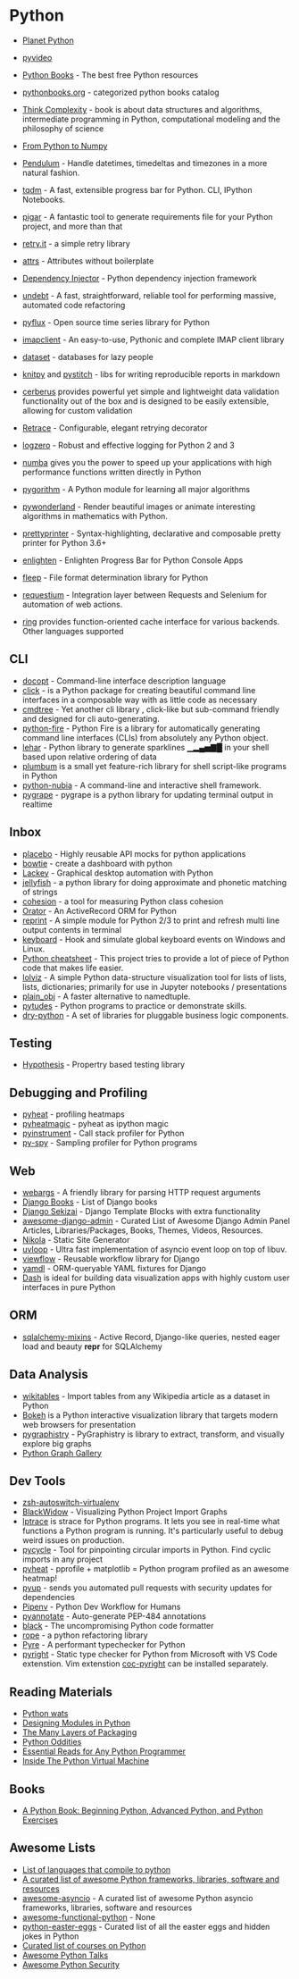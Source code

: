 # Python


* [Planet Python](http://planetpython.org/)
* [pyvideo](http://pyvideo.org/)
* [Python Books](http://pythonbooks.revolunet.com/) - The best free Python resources
* [pythonbooks.org](http://pythonbooks.org/) - categorized python books catalog
* [Think Complexity](http://greenteapress.com/complexity/html/index.html) - book is about data structures and algorithms, intermediate programming in Python, computational modeling and the philosophy of science
* [From Python to Numpy](http://www.labri.fr/perso/nrougier/from-python-to-numpy/)

* [Pendulum](https://pendulum.eustace.io/) - Handle datetimes, timedeltas and timezones in a more natural fashion.
* [tqdm](https://github.com/tqdm/tqdm) - A fast, extensible progress bar for Python. CLI, IPython Notebooks.
* [pigar](https://github.com/Damnever/pigar) - A fantastic tool to generate requirements file for your Python project, and more than that
* [retry.it](https://github.com/seemethere/retry.it) - a simple retry library
* [attrs](https://attrs.readthedocs.io/en/stable/) - Attributes without boilerplate
* [Dependency Injector](https://github.com/ets-labs/python-dependency-injector) - Python dependency injection framework
* [undebt](https://github.com/Yelp/undebt) - A fast, straightforward, reliable tool for performing massive, automated code refactoring
* [pyflux](https://github.com/RJT1990/pyflux) - Open source time series library for Python
* [imapclient](https://github.com/mjs/imapclient) - An easy-to-use, Pythonic and complete IMAP client library
* [dataset](https://dataset.readthedocs.io/en/latest/index.html) - databases for lazy people
* [knitpy](https://github.com/janschulz/knitpy) and [pystitch](https://pystitch.github.io/) - libs for writing reproducible reports in markdown
* [cerberus](http://docs.python-cerberus.org/en/stable/) provides powerful yet simple and lightweight data validation functionality out of the box and is designed to be easily extensible, allowing for custom validation
* [Retrace](http://d0ugal.github.io/retrace/) - Configurable, elegant retrying decorator
* [logzero](https://github.com/metachris/logzero) - Robust and effective logging for Python 2 and 3
* [numba](http://numba.pydata.org/) gives you the power to speed up your applications with high performance functions written directly in Python
* [pygorithm](https://github.com/OmkarPathak/pygorithm) - A Python module for learning all major algorithms
* [pywonderland](https://github.com/neozhaoliang/pywonderland) - Render beautiful images or animate interesting algorithms in mathematics with Python.
* [prettyprinter](https://github.com/tommikaikkonen/prettyprinter) - Syntax-highlighting, declarative and composable pretty printer for Python 3.6+
* [enlighten](https://github.com/Rockhopper-Technologies/enlighten) - Enlighten Progress Bar for Python Console Apps
* [fleep](https://github.com/floyernick/fleep) - File format determination library for Python
* [requestium](https://github.com/tryolabs/requestium) - Integration layer between Requests and Selenium for automation of web actions.
* [ring](https://ring-cache.readthedocs.io/en/stable/) provides function-oriented cache interface for various backends. Other languages supported


## CLI

* [docopt](http://docopt.org) - Command-line interface description language
* [click](http://click.pocoo.org/) - is a Python package for creating beautiful command line interfaces in a composable way with as little code as necessary
* [cmdtree](https://github.com/winkidney/cmdtree) - Yet another cli library , click-like but sub-command friendly and designed for cli auto-generating.
* [python-fire](https://github.com/google/python-fire) - Python Fire is a library for automatically generating command line interfaces (CLIs) from absolutely any Python object.
* [lehar](http://darxtrix.in/lehar/) - Python library to generate sparklines ▁▂▄▅▇█ in your shell based upon relative ordering of data
* [plumbum](https://plumbum.readthedocs.io/en/latest/) is a small yet feature-rich library for shell script-like programs in Python
* [python-nubia](https://github.com/facebookincubator/python-nubia) - A command-line and interactive shell framework.
* [pygrape](https://github.com/Leviathan1995/pygrape) - pygrape is a python library for updating terminal output in realtime

## Inbox

* [placebo](https://github.com/huseyinyilmaz/placebo) - Highly reusable API mocks for python applications
* [bowtie](https://github.com/jwkvam/bowtie) - create a dashboard with python
* [Lackey](https://github.com/glitchassassin/lackey) - Graphical desktop automation with Python
* [jellyfish](https://github.com/jamesturk/jellyfish) - a python library for doing approximate and phonetic matching of strings
* [cohesion](https://github.com/mschwager/cohesion) - a tool for measuring Python class cohesion
* [Orator](https://orator-orm.com/) - An ActiveRecord ORM for Python
* [reprint](https://github.com/Yinzo/reprint) - A simple module for Python 2/3 to print and refresh multi line output contents in terminal
* [keyboard](https://github.com/boppreh/keyboard) - Hook and simulate global keyboard events on Windows and Linux.
* [Python cheatsheet](https://www.pythonsheets.com/) - This project tries to provide a lot of piece of Python code that makes life easier.
* [lolviz](https://github.com/parrt/lolviz) - A simple Python data-structure visualization tool for lists of lists, lists, dictionaries; primarily for use in Jupyter notebooks / presentations
* [plain_obj](https://github.com/suzaku/plain_obj) - A faster alternative to namedtuple.
* [pytudes](https://github.com/norvig/pytudes) - Python programs to practice or demonstrate skills.
* [dry-python](https://dry-python.org/) - A set of libraries for pluggable business logic components.

## Testing

* [Hypothesis](https://hypothesis.readthedocs.io/en/latest/) - Propertry based testing library

## Debugging and Profiling

* [pyheat](https://github.com/csurfer/pyheat) - profiling heatmaps
* [pyheatmagic](https://github.com/csurfer/pyheatmagic) - pyheat as ipython magic
* [pyinstrument](https://github.com/joerick/pyinstrument) - Call stack profiler for Python
* [py-spy](https://github.com/benfred/py-spy) - Sampling profiler for Python programs

## Web

* [webargs](http://webargs.readthedocs.io) - A friendly library for parsing HTTP request arguments
* [Django Books](http://djangoweekly.com/books/) - List of Django books
* [Django Sekizai](https://github.com/ojii/django-sekizai) - Django Template Blocks with extra functionality
* [awesome-django-admin](https://github.com/originalankur/awesome-django-admin) - Curated List of Awesome Django Admin Panel Articles, Libraries/Packages, Books, Themes, Videos, Resources.
* [Nikola](https://getnikola.com/) - Static Site Generator
* [uvloop](https://github.com/MagicStack/uvloop) - Ultra fast implementation of asyncio event loop on top of libuv.
* [viewflow](http://viewflow.io) - Reusable workflow library for Django
* [yamdl](https://github.com/andrewgodwin/yamdl) - ORM-queryable YAML fixtures for Django
* [Dash](https://plot.ly/dash/) is ideal for building data visualization apps with highly custom user interfaces in pure Python


## ORM

* [sqlalchemy-mixins](https://github.com/absent1706/sqlalchemy-mixins) - Active Record, Django-like queries, nested eager load and beauty __repr__ for SQLAlchemy


## Data Analysis

* [wikitables](https://github.com/bcicen/wikitables) - Import tables from any Wikipedia article as a dataset in Python
* [Bokeh](http://bokeh.pydata.org/en/latest/) is a Python interactive visualization library that targets modern web browsers for presentation 
* [pygraphistry](https://github.com/graphistry/pygraphistry) - PyGraphistry is library to extract, transform, and visually explore big graphs
* [Python Graph Gallery](https://python-graph-gallery.com/)

## Dev Tools

* [zsh-autoswitch-virtualenv](https://github.com/MichaelAquilina/zsh-autoswitch-virtualenv)
* [BlackWidow](https://github.com/madisonmay/BlackWidow) - Visualizing Python Project Import Graphs
* [lptrace](https://github.com/khamidou/lptrace#technical-details) is strace for Python programs. It lets you see in real-time what functions a Python program is running. It's particularly useful to debug weird issues on production.
* [pycycle](https://github.com/bndr/pycycle) - Tool for pinpointing circular imports in Python. Find cyclic imports in any project
* [pyheat](https://github.com/csurfer/pyheat) - pprofile + matplotlib = Python program profiled as an awesome heatmap!
* [pyup](https://pyup.io) - sends you automated pull requests with security updates for dependencies
* [Pipenv](https://docs.pipenv.org/) - Python Dev Workflow for Humans
* [pyannotate](https://github.com/dropbox/pyannotate) - Auto-generate PEP-484 annotations
* [black](https://github.com/ambv/black) - The uncompromising Python code formatter
* [rope](https://github.com/python-rope/rope) - a python refactoring library
* [Pyre](https://pyre-check.org/) - A performant typechecker for Python
* [pyright](https://github.com/microsoft/pyright) - Static type checker for Python from Microsoft with VS Code extenstion. Vim extenstion [coc-pyright](https://github.com/fannheyward/coc-pyright) can be installed separately.

## Reading Materials

* [Python wats](https://github.com/cosmologicon/pywat)
* [Designing Modules in Python](https://hashedin.com/training/designing-modules-in-python-ebook/)
* [The Many Layers of Packaging](http://sedimental.org/the_packaging_gradient.html) 
* [Python Oddities](https://twitter.com/i/moments/871564334832304128)
* [Essential Reads for Any Python Programmer](http://notesbyanerd.com/2017/12/29/essential-reads-for-any-python-programmer/)
* [Inside The Python Virtual Machine](https://leanpub.com/insidethepythonvirtualmachine/read)


## Books

* [A Python Book: Beginning Python, Advanced Python, and Python Exercises](http://www.davekuhlman.org/python_book_01.html)

## Awesome Lists

* [List of languages that compile to python](https://github.com/vindarel/languages-that-compile-to-python)
* [A curated list of awesome Python frameworks, libraries, software and resources](http://awesome-python.com/)
* [awesome-asyncio](https://github.com/timofurrer/awesome-asyncio) - A curated list of awesome Python asyncio frameworks, libraries, software and resources
* [awesome-functional-python](https://github.com/sfermigier/awesome-functional-python) - None
* [python-easter-eggs](https://github.com/OrkoHunter/python-easter-eggs) - Curated list of all the easter eggs and hidden jokes in Python
* [Curated list of courses on Python](http://bafflednerd.com/learn-python-online/)
* [Awesome Python Talks](https://github.com/jhermann/awesome-python-talks)
* [Awesome Python Security](https://github.com/guardrailsio/awesome-python-security)

